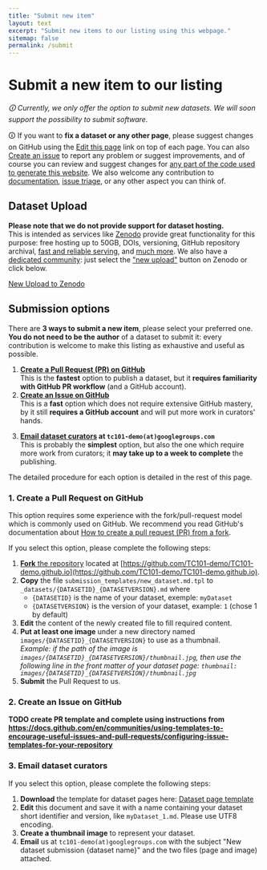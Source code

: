 ```yaml
---
title: "Submit new item"
layout: text
excerpt: "Submit new items to our listing using this webpage."
sitemap: false
permalink: /submit
---
```


# Submit a new item to our listing
*🛈 Currently, we only offer the option to submit new datasets.*
*We will soon support the possibility to submit software.*

🛈 If you want to **fix a dataset or any other page**, please suggest changes on GitHub using the <a class="btn btn-default" role="button" href="{{ site.github_edit_base_url }}/{{ page.path }}"><span class="glyphicon glyphicon-pencil" aria-hidden="true"></span> Edit this page</a> link on top of each page.
You can also <a class="btn btn-default" role="button" target="_blank" href="https://github.com/TC101-demo/TC101-demo.github.io/issues/new/choose"><span class="glyphicon glyphicon-bell" aria-hidden="true"></span> Create an issue</a> to report any problem or suggest improvements, and of course you can review and suggest changes for [any part of the code used to generate this website](https://github.com/TC101-demo/TC101-demo.github.io).
We also welcome any contribution to [documentation](https://github.com/TC101-demo/TC101-demo.github.io/wiki), [issue triage](https://github.com/TC101-demo/TC101-demo.github.io/issues), or any other aspect you can think of.

## Dataset Upload
**Please note that we do not provide support for dataset hosting.**  
This is intended as services like [Zenodo](https://zenodo.org/) provide great functionality for this purpose: free hosting up to 50GB, DOIs, versioning, GitHub repository archival, [fast and reliable serving](https://about.zenodo.org/infrastructure/), and [much more](https://help.zenodo.org/features/). We also have a [dedicated community](https://zenodo.org/communities/iapr-tc11/): just select the ["new upload"](https://zenodo.org/deposit/new?c=iapr-tc11) button on Zenodo or click below.

<a class="btn btn-success" href="https://zenodo.org/deposit/new?c=iapr-tc11" role="button" target="_blank"><span class="glyphicon glyphicon-open" aria-hidden="true"></span> New Upload to Zenodo</a>


## Submission options
There are **3 ways to submit a new item**, please select your preferred one.  
**You do not need to be the author** of a dataset to submit it: every contribution is welcome to make this listing as exhaustive and useful as possible.

1. **[Create a Pull Request (PR) on GitHub](#1-create-a-pull-request-on-github)**  
   This is the **fastest** option to publish a dataset, but it **requires familiarity with GitHub PR workflow** (and a GitHub account).
2. **[Create an Issue on GitHub](#2-create-an-issue-on-github)**  
   This is a **fast** option which does not require extensive GitHub mastery, by it still **requires a GitHub account** and will put more work in curators' hands.
<!-- 3. **[Fill our online form](#3-fill-our-online-form)** **FIXME do we have a reliable solution for this? (with support for thumbnail upload)**  
   This option is fairly simple as you just need to answer questions. Processing time will be longer though. -->
3. **[Email dataset curators](#3-email-dataset-curators) at `tc101-demo(at)googlegroups.com`**  
   This is probably the **simplest** option, but also the one which require more work from curators; it **may take up to a week to complete** the publishing.

The detailed procedure for each option is detailed in the rest of this page.

### 1. Create a Pull Request on GitHub
This option requires some experience with the fork/pull-request model which is commonly used on GitHub.
We recommend you read GitHub's documentation about [How to create a pull request (PR) from a fork](https://docs.github.com/en/github/collaborating-with-pull-requests/proposing-changes-to-your-work-with-pull-requests/creating-a-pull-request-from-a-fork).

If you select this option, please complete the following steps:
1. [**Fork** the repository](https://docs.github.com/en/get-started/quickstart/fork-a-repo) located at [https://github.com/TC101-demo/TC101-demo.github.io](https://github.com/TC101-demo/TC101-demo.github.io).
2. **Copy** the file `submission_templates/new_dataset.md.tpl` to `_datasets/{DATASETID}_{DATASETVERSION}.md` where
   - `{DATASETID}` is the name of your dataset, exemple: `myDataset`
   - `{DATASETVERSION}` is the version of your dataset, example: `1` (chose 1 by default)
3. **Edit** the content of the newly created file to fill required content.
4. **Put at least one image** under a new directory named `images/{DATASETID}_{DATASETVERSION}` to use as a thumbnail.  
   *Example: if the path of the image is `images/{DATASETID}_{DATASETVERSION}/thumbnail.jpg`, then use the following line in the front matter of your dataset page: `thumbnail: images/{DATASETID}_{DATASETVERSION}/thumbnail.jpg`*
5. **Submit** the Pull Request to us.

### 2. Create an Issue on GitHub
**TODO create PR template and complete using instructions from https://docs.github.com/en/communities/using-templates-to-encourage-useful-issues-and-pull-requests/configuring-issue-templates-for-your-repository**

<!-- ### 3. Fill our online form
**Any option here?** -->

### 3. Email dataset curators
If you select this option, please complete the following steps:
1. **Download** the template for dataset pages here: <a class="btn btn-default" role="button" target="_blank" href="/submission_templates/new_dataset.md.tpl"><span class="glyphicon glyphicon-save" aria-hidden="true"></span> Dataset page template </a>
2. **Edit** this document and save it with a name containing your dataset short identifier and version, like `myDataset_1.md`. Please use UTF8 encoding.
3. **Create a thumbnail image** to represent your dataset.
4. **Email** us at `tc101-demo(at)googlegroups.com` with the subject "New dataset submission {dataset name}" and the two files (page and image) attached.


